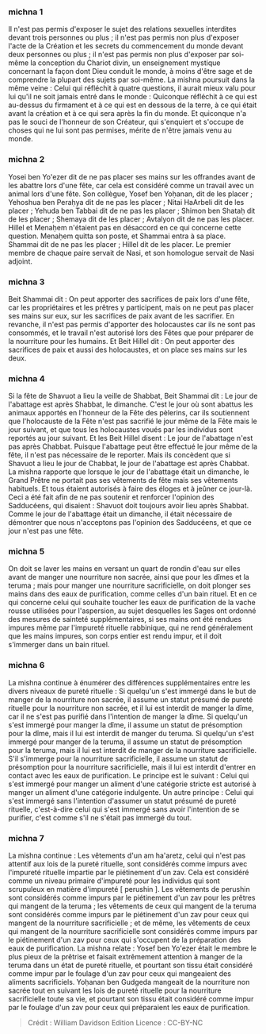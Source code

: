 
### michna 1
Il n'est pas permis d'exposer le sujet des relations sexuelles interdites devant trois personnes ou plus ; il n'est pas permis non plus d'exposer l'acte de la Création et les secrets du commencement du monde devant deux personnes ou plus ; il n'est pas permis non plus d'exposer par soi-même la conception du Chariot divin, un enseignement mystique concernant la façon dont Dieu conduit le monde, à moins d'être sage et de comprendre la plupart des sujets par soi-même. La mishna poursuit dans la même veine : Celui qui réfléchit à quatre questions, il aurait mieux valu pour lui qu'il ne soit jamais entré dans le monde : Quiconque réfléchit à ce qui est au-dessus du firmament et à ce qui est en dessous de la terre, à ce qui était avant la création et à ce qui sera après la fin du monde. Et quiconque n'a pas le souci de l'honneur de son Créateur, qui s'enquiert et s'occupe de choses qui ne lui sont pas permises, mérite de n'être jamais venu au monde.

### michna 2
Yosei ben Yo'ezer dit de ne pas placer ses mains sur les offrandes avant de les abattre lors d'une fête, car cela est considéré comme un travail avec un animal lors d'une fête. Son collègue, Yosef ben Yoḥanan, dit de les placer ; Yehoshua ben Peraḥya dit de ne pas les placer ; Nitai HaArbeli dit de les placer ; Yehuda ben Tabbai dit de ne pas les placer ; Shimon ben Shataḥ dit de les placer ; Shemaya dit de les placer ; Avtalyon dit de ne pas les placer. Hillel et Menaḥem n'étaient pas en désaccord en ce qui concerne cette question. Menaḥem quitta son poste, et Shammai entra à sa place. Shammai dit de ne pas les placer ; Hillel dit de les placer. Le premier membre de chaque paire servait de Nasi, et son homologue servait de Nasi adjoint.

### michna 3
Beit Shammai dit : On peut apporter des sacrifices de paix lors d'une fête, car les propriétaires et les prêtres y participent, mais on ne peut pas placer ses mains sur eux, sur les sacrifices de paix avant de les sacrifier. En revanche, il n'est pas permis d'apporter des holocaustes car ils ne sont pas consommés, et le travail n'est autorisé lors des Fêtes que pour préparer de la nourriture pour les humains. Et Beit Hillel dit : On peut apporter des sacrifices de paix et aussi des holocaustes, et on place ses mains sur les deux.

### michna 4
Si la fête de Shavuot a lieu la veille de Shabbat, Beit Shammai dit : Le jour de l'abattage est après Shabbat, le dimanche. C'est le jour où sont abattus les animaux apportés en l'honneur de la Fête des pèlerins, car ils soutiennent que l'holocauste de la Fête n'est pas sacrifié le jour même de la Fête mais le jour suivant, et que tous les holocaustes voués par les individus sont reportés au jour suivant. Et les Beit Hillel disent : Le jour de l'abattage n'est pas après Chabbat. Puisque l'abattage peut être effectué le jour même de la fête, il n'est pas nécessaire de le reporter. Mais ils concèdent que si Shavuot a lieu le jour de Chabbat, le jour de l'abattage est après Chabbat. La mishna rapporte que lorsque le jour de l'abattage était un dimanche, le Grand Prêtre ne portait pas ses vêtements de fête mais ses vêtements habituels. Et tous étaient autorisés à faire des éloges et à jeûner ce jour-là. Ceci a été fait afin de ne pas soutenir et renforcer l'opinion des Sadducéens, qui disaient : Shavuot doit toujours avoir lieu après Shabbat. Comme le jour de l'abattage était un dimanche, il était nécessaire de démontrer que nous n'acceptons pas l'opinion des Sadducéens, et que ce jour n'est pas une fête.

### michna 5
On doit se laver les mains en versant un quart de rondin d'eau sur elles avant de manger une nourriture non sacrée, ainsi que pour les dîmes et la teruma ; mais pour manger une nourriture sacrificielle, on doit plonger ses mains dans des eaux de purification, comme celles d'un bain rituel. Et en ce qui concerne celui qui souhaite toucher les eaux de purification de la vache rousse utilisées pour l'aspersion, au sujet desquelles les Sages ont ordonné des mesures de sainteté supplémentaires, si ses mains ont été rendues impures même par l'impureté rituelle rabbinique, qui ne rend généralement que les mains impures, son corps entier est rendu impur, et il doit s'immerger dans un bain rituel.

### michna 6
La mishna continue à énumérer des différences supplémentaires entre les divers niveaux de pureté rituelle : Si quelqu'un s'est immergé dans le but de manger de la nourriture non sacrée, il assume un statut présumé de pureté rituelle pour la nourriture non sacrée, et il lui est interdit de manger la dîme, car il ne s'est pas purifié dans l'intention de manger la dîme. Si quelqu'un s'est immergé pour manger la dîme, il assume un statut de présomption pour la dîme, mais il lui est interdit de manger du teruma. Si quelqu'un s'est immergé pour manger de la teruma, il assume un statut de présomption pour la teruma, mais il lui est interdit de manger de la nourriture sacrificielle. S'il s'immerge pour la nourriture sacrificielle, il assume un statut de présomption pour la nourriture sacrificielle, mais il lui est interdit d'entrer en contact avec les eaux de purification. Le principe est le suivant : Celui qui s'est immergé pour manger un aliment d'une catégorie stricte est autorisé à manger un aliment d'une catégorie indulgente. Un autre principe : Celui qui s'est immergé sans l'intention d'assumer un statut présumé de pureté rituelle, c'est-à-dire celui qui s'est immergé sans avoir l'intention de se purifier, c'est comme s'il ne s'était pas immergé du tout.

### michna 7
La mishna continue : Les vêtements d'un am ha'aretz, celui qui n'est pas attentif aux lois de la pureté rituelle, sont considérés comme impurs avec l'impureté rituelle impartie par le piétinement d'un zav. Cela est considéré comme un niveau primaire d'impureté pour les individus qui sont scrupuleux en matière d'impureté [ perushin ]. Les vêtements de perushin sont considérés comme impurs par le piétinement d'un zav pour les prêtres qui mangent de la teruma ; les vêtements de ceux qui mangent de la teruma sont considérés comme impurs par le piétinement d'un zav pour ceux qui mangent de la nourriture sacrificielle ; et de même, les vêtements de ceux qui mangent de la nourriture sacrificielle sont considérés comme impurs par le piétinement d'un zav pour ceux qui s'occupent de la préparation des eaux de purification. La mishna relate : Yosef ben Yo'ezer était le membre le plus pieux de la prêtrise et faisait extrêmement attention à manger de la teruma dans un état de pureté rituelle, et pourtant son tissu était considéré comme impur par le foulage d'un zav pour ceux qui mangeaient des aliments sacrificiels. Yoḥanan ben Gudgeda mangeait de la nourriture non sacrée tout en suivant les lois de pureté rituelle pour la nourriture sacrificielle toute sa vie, et pourtant son tissu était considéré comme impur par le foulage d'un zav pour ceux qui préparaient les eaux de purification.

>Crédit : William Davidson Edition
>Licence : CC-BY-NC